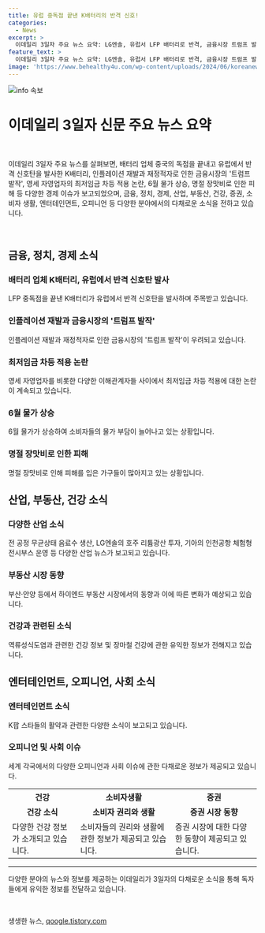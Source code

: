 ```yaml
---
title: 유럽 중독점 끝낸 K배터리의 반격 신호!
categories:
  - News
excerpt: >
  이데일리 3일자 주요 뉴스 요약: LG엔솔, 유럽서 LFP 배터리로 반격, 금융시장 트럼프 발작 우려, 최저임금 차등 논란, 물가 상승, 외환시장 순항. 시청역 역주행 참사, 배터리 안전성·성능 LG엔솔 주목. 채권 투자 전성시대, 국채금리 상승에도 채권 투자 증가. 정치, 경제, 금융, 산업, 부동산, 건강, 취미, 인물, 사회 등 다양한 주제 다루고 있음.
feature_text: >
  이데일리 3일자 주요 뉴스 요약: LG엔솔, 유럽서 LFP 배터리로 반격, 금융시장 트럼프 발작 우려, 최저임금 차등 논란, 물가 상승, 외환시장 순항. 시청역 역주행 참사, 배터리 안전성·성능 LG엔솔 주목. 채권 투자 전성시대, 국채금리 상승에도 채권 투자 증가. 정치, 경제, 금융, 산업, 부동산, 건강, 취미, 인물, 사회 등 다양한 주제 다루고 있음.
image: 'https://www.behealthy4u.com/wp-content/uploads/2024/06/koreanews.jpg'
---
```


<p><img src="https://www.behealthy4u.com/wp-content/uploads/2024/06/koreanews.jpg" alt="info 속보" /></p>

<h1><b>이데일리 3일자 신문 주요 뉴스 요약</b></h1>

<p><br></p>

<p data-ke-size="size16">이데일리 3일자 주요 뉴스를 살펴보면, 배터리 업체 중국의 독점을 끝내고 유럽에서 반격 신호탄을 발사한 K배터리, 인플레이션 재발과 재정적자로 인한 금융시장의 '트럼프 발작', 영세 자영업자의 최저임금 차등 적용 논란, 6월 물가 상승, 명절 장맛비로 인한 피해 등 다양한 경제 이슈가 보고되었으며, 금융, 정치, 경제, 산업, 부동산, 건강, 증권, 소비자 생활, 엔터테인먼트, 오피니언 등 다양한 분야에서의 다채로운 소식을 전하고 있습니다.</p>

<p><br></p>

<h2 data-ke-size="size26"><b>금융, 정치, 경제 소식</b></h2>

<h3><b>배터리 업체 K배터리, 유럽에서 반격 신호탄 발사</b></h3>

<p data-ke-size="size16">LFP 중독점을 끝낸 K배터리가 유럽에서 반격 신호탄을 발사하며 주목받고 있습니다.</p>

<h3><b>인플레이션 재발과 금융시장의 '트럼프 발작'</b></h3>

<p data-ke-size="size16">인플레이션 재발과 재정적자로 인한 금융시장의 '트럼프 발작'이 우려되고 있습니다.</p>

<h3><b>최저임금 차등 적용 논란</b></h3>

<p data-ke-size="size16">영세 자영업자를 비롯한 다양한 이해관계자들 사이에서 최저임금 차등 적용에 대한 논란이 계속되고 있습니다.</p>

<h3><b>6월 물가 상승</b></h3>

<p data-ke-size="size16">6월 물가가 상승하여 소비자들의 물가 부담이 늘어나고 있는 상황입니다.</p>

<h3><b>명절 장맛비로 인한 피해</b></h3>

<p data-ke-size="size16">명절 장맛비로 인해 피해를 입은 가구들이 많아지고 있는 상황입니다.</p>

<h2 data-ke-size="size26"><b>산업, 부동산, 건강 소식</b></h2>

<h3><b>다양한 산업 소식</b></h3>

<p data-ke-size="size16">전 공정 무균상태 음료수 생산, LG엔솔의 호주 리튬광산 투자, 기아의 인천공항 체험형 전시부스 운영 등 다양한 산업 뉴스가 보고되고 있습니다.</p>

<h3><b>부동산 시장 동향</b></h3>

<p data-ke-size="size16">부산·안양 등에서 하이엔드 부동산 시장에서의 동향과 이에 따른 변화가 예상되고 있습니다.</p>

<h3><b>건강과 관련된 소식</b></h3>

<p data-ke-size="size16">역류성식도염과 관련한 건강 정보 및 장마철 건강에 관한 유익한 정보가 전해지고 있습니다.</p>

<h2 data-ke-size="size26"><b>엔터테인먼트, 오피니언, 사회 소식</b></h2>

<h3><b>엔터테인먼트 소식</b></h3>

<p data-ke-size="size16">K팝 스타들의 활약과 관련한 다양한 소식이 보고되고 있습니다.</p>

<h3><b>오피니언 및 사회 이슈</b></h3>

<p data-ke-size="size16">세계 각국에서의 다양한 오피니언과 사회 이슈에 관한 다채로운 정보가 제공되고 있습니다.</p>

<table>
  <tr>
    <th><b>건강</b></th>
    <th><b>소비자생활</b></th>
    <th><b>증권</b></th>
  </tr>
  <tr>
    <td style="text-align: center; height: 17px;"><b>건강 소식</b></td>
    <td style="text-align: center; height: 17px;"><b>소비자 권리와 생활</b></td>
    <td style="text-align: center; height: 17px;"><b>증권 시장 동향</b></td>
  </tr>
  <tr>
    <td>다양한 건강 정보가 소개되고 있습니다.</td>
    <td>소비자들의 권리와 생활에 관한 정보가 제공되고 있습니다.</td>
    <td>증권 시장에 대한 다양한 동향이 제공되고 있습니다.</td>
  </tr>
</table>

<hr>

<p data-ke-size="size16">다양한 분야의 뉴스와 정보를 제공하는 이데일리가 3일자의 다채로운 소식을 통해 독자들에게 유익한 정보를 전달하고 있습니다.</p>

<p data-ke-size="size16">&nbsp;</p>
생생한 뉴스, <a href="https://qoogle.tistory.com" rel="dofollow">qoogle.tistory.com</a>


